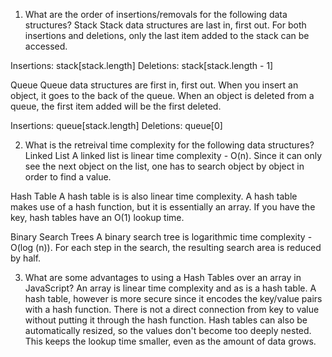 1. What are the order of insertions/removals for the following data structures?
Stack
Stack data structures are last in, first out.  For both insertions and deletions, only the last item added to the stack can be accessed.  

Insertions: stack[stack.length]
Deletions: stack[stack.length - 1]

Queue
Queue data structures are first in, first out.  When you insert an object, it goes to the back of the queue.  When an object is deleted from a queue, the first item added will be the first deleted.

Insertions: queue[stack.length]
Deletions: queue[0]

2.  What is the retreival time complexity for the following data structures?
Linked List
A linked list is linear time complexity - O(n).  Since it can only see the next object on the list, one has to search object by object in order to find a value.  

Hash Table
A hash table is is also linear time complexity.  A hash table makes use of a hash function, but it is essentially an array.  If you have the key, hash tables have an O(1) lookup time. 

Binary Search Trees
A binary search tree is logarithmic time complexity - O(log (n)).  For each step in the search, the resulting search area is reduced by half.

3.  What are some advantages to using a Hash Tables over an array in JavaScript?
An array is linear time complexity and as is a hash table.  A hash table, however is more secure since it encodes the key/value pairs with a hash function.  There is not a direct connection from key to value without putting it through the hash function.  Hash tables can also be automatically resized, so the values don't become too deeply nested.  This keeps the lookup time smaller, even as the amount of data grows. 